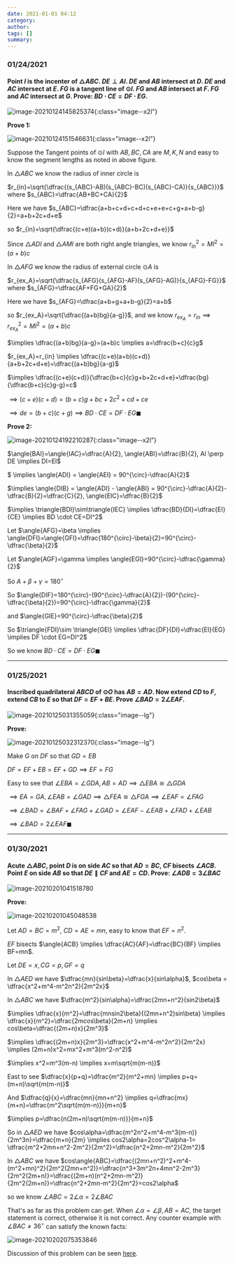 ```yaml
---
date: 2021-01-01 04:12
category:
author:
tags: []
summary:
---
```


### 01/24/2021

#### Point $I$ is the incenter of $\triangle{ABC}$. $DE \perp AI$. $DE$ and $AB$ intersect at $D$. $DE$ and $AC$ intersect at $E$. $FG$ is a tangent line of $\odot{I}$. $FG$ and $AB$ intersect at $F$. $FG$ and $AC$ intersect at $G$. Prove: $BD \cdot CE = DF \cdot EG.$

![image-20210124145825374](/assets/images/2021-01/image-20210124145825374.png){:class="image--x2l"}

**Prove 1:**

![image-20210124151546631](/assets/images/2021-01/image-20210124151546631.png){:class="image--x2l"}

Suppose the Tangent points of $\odot{I}$ with $AB, BC, CA$ are $M, K, N$ and easy to know the segment lengths as noted in above figure.

In $\triangle{ABC}$ we know the radius of inner circle is

$r_{in}=\sqrt{\dfrac{(s_{ABC}-AB)(s_{ABC}-BC)(s_{ABC}-CA)}{s_{ABC}}}$ where $s_{ABC}=\dfrac{AB+BC+CA}{2}$

Here we have $s_{ABC}=\dfrac{a+b+c+d+c+d+c+e+e+c+g+a+b-g}{2}=a+b+2c+d+e$

so $r_{in}=\sqrt{\dfrac{(c+e)(a+b)(c+d)}{a+b+2c+d+e}}$

Since $\triangle{ADI}$ and $\triangle{AMI}$ are both right angle triangles, we know $r_{in}^2=MI^2=(a+b)c$

In $\triangle{AFG}$ we know the radius of external circle $\odot{A}$ is

$r_{ex_A}=\sqrt{\dfrac{s_{AFG}(s_{AFG}-AF)(s_{AFG}-AG)}{s_{AFG}-FG}}$ where $s_{AFG}=\dfrac{AF+FG+GA}{2}$

Here we have $s_{AFG}=\dfrac{a+b+g+a+b-g}{2}=a+b$

so $r_{ex_A}=\sqrt{\dfrac{(a+b)bg}{a-g}}$, and we know $r_{ex_A}=r_{in} \implies r_{ex_A}^2=MI^2=(a+b)c$

$\implies \dfrac{(a+b)bg}{a-g}=(a+b)c \implies a=\dfrac{b+c}{c}g$

$r_{ex_A}=r_{in} \implies \dfrac{(c+e)(a+b)(c+d)}{a+b+2c+d+e}=\dfrac{(a+b)bg}{a-g}$

$\implies \dfrac{(c+e)(c+d)}{\dfrac{b+c}{c}g+b+2c+d+e}=\dfrac{bg}{\dfrac{b+c}{c}g-g}=c$

$\implies (c+e)(c+d)=(b+c)g+bc+2c^2+cd+ce$

$\implies de=(b+c)(c+g) \implies BD \cdot CE=DF \cdot EG \blacksquare$

**Prove 2:**

![image-20210124192210287](/assets/images/2021-01/image-20210124192210287.png){:class="image--x2l"}

$\angle{BAI}=\angle{IAC}=\dfrac{A}{2}, \angle{ABI}=\dfrac{B}{2}, AI \perp DE \implies DI=EI$

$ \implies \angle{ADI} = \angle{AEI} = 90^{\circ}-\dfrac{A}{2}$

$\implies \angle{DIB} = \angle{ADI} - \angle{ABI} = 90^{\circ}-\dfrac{A}{2}-\dfrac{B}{2}=\dfrac{C}{2}, \angle{EIC}=\dfrac{B}{2}$

$\implies \triangle{BDI}\sim\triangle{IEC} \implies \dfrac{BD}{DI}=\dfrac{EI}{CE} \implies BD \cdot CE=DI^2$

Let $\angle{AFG}=\beta \implies \angle{DFI}=\angle{GFI}=\dfrac{180^{\circ}-\beta}{2}=90^{\circ}-\dfrac{\beta}{2}$

Let $\angle{AGF}=\gamma \implies \angle{EGI}=90^{\circ}-\dfrac{\gamma}{2}$

So $A+\beta+\gamma = 180^{\circ}$

So $\angle{DIF}=180^{\circ}-(90^{\circ}-\dfrac{A}{2})-(90^{\circ}-\dfrac{\beta}{2})=90^{\circ}-\dfrac{\gamma}{2}$

and $\angle{GIE}=90^{\circ}-\dfrac{\beta}{2}$

So $\triangle{FDI}\sim \triangle{GEI} \implies \dfrac{DF}{DI}=\dfrac{EI}{EG} \implies DF \cdot EG=DI^2$

So we know $BD \cdot CE=DF \cdot EG \blacksquare$

---

### 01/25/2021

#### Inscribed quadrilateral $ABCD$ of $\odot{O}$ has $AB=AD$. Now extend $CD$ to  $F$, extend $CB$ to $E$ so that $DF=EF+BE$. Prove $\angle{BAD} = 2\angle{EAF}.$

![image-20210125031355059](/assets/images/2021-01/image-20210125031355059.png){:class="image--lg"}

**Prove:**

![image-20210125032312370](/assets/images/2021-01/image-20210125032312370.png){:class="image--lg"}

Make $G$ on $DF$ so that $GD=EB$

$DF=EF+EB=EF+GD \implies EF=FG$

Easy to see that $\angle{EBA}=\angle{GDA}, AB=AD \implies \triangle{EBA} \cong \triangle{GDA}$

$\implies EA=GA, \angle{EAB}=\angle{GAD} \implies \triangle{FEA} \cong \triangle{FGA} \implies \angle{EAF}=\angle{FAG}$

$\implies \angle{BAD}=\angle{BAF}+\angle{FAG}+\angle{GAD}=\angle{EAF}-\angle{EAB}+\angle{FAD}+\angle{EAB}$

$\implies \angle{BAD}=2\angle{EAF}\blacksquare$

---

### 01/30/2021

#### Acute $\triangle{ABC}$, point $D$ is on side $AC$ so that $AD=BC$, $CF$ bisects $\angle{ACB}$. Point $E$ on side $AB$ so that $DE \parallel CF$ and $AE=CD$. Prove: $\angle{ADB}=3\angle{BAC}$

![image-20210201041518780](E:\workspace\mwo\assets\images\2021-01\image-20210201041518780.png)

**Prove:**

![image-20210201045048538](E:\workspace\mwo\assets\images\2021-01\image-20210201045048538.png)

Let $AD=BC=m^2$, $CD=AE=mn$, easy to know that $EF=n^2$.

$EF$ bisects $\angle{ACB} \implies \dfrac{AC}{AF}=\dfrac{BC}{BF} \implies BF=mn$.

Let $DE=x, CG=p, GF=q$

In $\triangle{AED}$ we have $\dfrac{mn}{sin\beta}=\dfrac{x}{sin\alpha}$, $cos\beta = \dfrac{x^2+m^4-m^2n^2}{2m^2x}$

In $\triangle{ABC}$ we have $\dfrac{m^2}{sin\alpha}=\dfrac{2mn+n^2}{sin2\beta}$

$\implies \dfrac{x}{m^2}=\dfrac{mnsin2\beta}{(2mn+n^2)sin\beta} \implies \dfrac{x}{m^2}=\dfrac{2mcos\beta}{2m+n} \implies cos\beta=\dfrac{(2m+n)x}{2m^3}$

$\implies \dfrac{(2m+n)x}{2m^3}=\dfrac{x^2+m^4-m^2n^2}{2m^2x} \implies (2m+n)x^2=mx^2+m^3(m^2-n^2)$

$\implies x^2=m^3(m-n) \implies x=m\sqrt{m(m-n)}$

East to see $\dfrac{x}{p+q}=\dfrac{m^2}{m^2+mn} \implies p+q=(m+n)\sqrt{m(m-n)}$

And $\dfrac{q}{x}=\dfrac{mn}{mn+n^2} \implies q=\dfrac{mx}{m+n}=\dfrac{m^2\sqrt{m(m-n)}}{m+n}$

$\implies p=\dfrac{n(2m+n)\sqrt{m(m-n)}}{m+n}$

So in $\triangle{AED}$ we have $cos\alpha=\dfrac{m^2n^2+m^4-m^3(m-n)}{2m^3n}=\dfrac{m+n}{2m} \implies  cos2\alpha=2cos^2\alpha-1= \dfrac{m^2+2mn+n^2-2m^2}{2m^2}=\dfrac{n^2+2mn-m^2}{2m^2}$

In $\triangle{ABC}$ we have $cos\angle{ABC}=\dfrac{(2mn+n^2)^2+m^4-(m^2+mn)^2}{2m^2(2mn+n^2)}=\dfrac{n^3+3m^2n+4mn^2-2m^3}{2m^2(2m+n)}=\dfrac{(2m+n)(n^2+2mn-m^2)}{2m^2(2m+n)}=\dfrac{n^2+2mn-m^2}{2m^2}=cos2\alpha$

so we know $\angle{ABC}=2\angle\alpha=2\angle{BAC}$

That's as far as this problem can get. When $\angle{\alpha} = \angle{\beta}, AB=AC$, the target statement is correct, otherwise it is not correct. Any counter example with $\angle{BAC} \ne 36^{\circ}$ can satisfy the known facts:

![image-20210202075353846](E:\workspace\mwo\assets\images\2021-01\image-20210202075353846.png)

Discussion of this problem can be seen [here](https://math.stackexchange.com/questions/4004908/find-the-condition-in-which-angle-adb-3-angle-bac).
